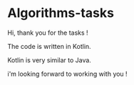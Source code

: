 # Algorithms-tasks
 Hi, thank you for the tasks !<p>
The code is written in Kotlin.<p>
Kotlin is very similar to Java. <p>
i'm looking forward to working with you ! 
